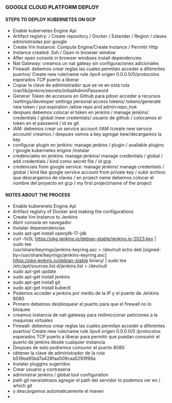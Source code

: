 ### GOOGLE CLOUD PLATFORM DEPLOY 
#### STEPS TO DEPLOY KUBERNETES ON GCP
- Enable kubernetes Engine Api 
- Artifact registry: / Create repository / Docker / Estandar / Region / claves administradas por google
- Create Vm Instance: Compute Engine/Create Instance / Permitir Http
- Instance created: Ssh / Open in browser window
- After open console in browser windows install dependencies 
- Nat Gateway: creamos un nat gateay sin configuraciones adicionales
- Firewall: debemos crear reglas las cuales permitan acceder a diferentes puertos/
 Create new rule/name rule /ipv4 origen 0.0.0.0/0/protocolos esperados TCP puerto a liberar
- Copiar la clave de administrador que se ve en esta ruta /var/lib/jenkins/secrets/initialAdminPassword
- Generar Token de accessos en Github para pdoer acceder a recursos /settings/developer settings
personal access tokens/ tokens/generate new token / put expiration /allow repo and admin:repo_hok
- despues debemos colocar el token en jenkins / manage jenkins/ credentials / global 
/new credentials/ usuario de github / colocamos el token en el password / id es git 
- IAM: debemos crear un service account /IAM /create new service account/ creamos / despues vamos a key
agregar kew/decargamos la key 
- configurar plugin en jenkins: manage jenkins /  plugin / available plugins / google kubernetes engine /instalar
- credenciales en jenkins: manage jenkins/ manage credentials / global / add credentials
/ kind como secret file / id gcp
- credencials from google service: manage jenkins/ manage credentials / global / kind like
google service account from private key / subir archivo que descargamos de claves /  en project name debemos colocar el nombre del proyecto en gcp
/ my first project/name of the project 

#### NOTES ABOUT THE PROCESS
- Enable kuberenets Engine Api
- Artifact registry of Docker and making the configurations
- Create Vm Instance to Jenkins
- Abrir consola en navegador
- Instalar depenendencias
- sudo apt-get install openjdk-17-jdk
- curl -fsSL https://pkg.jenkins.io/debian-stable/jenkins.io-2023.key | sudo tee \
  /usr/share/keyrings/jenkins-keyring.asc > /dev/null
  echo deb [signed-by=/usr/share/keyrings/jenkins-keyring.asc] \
  https://pkg.jenkins.io/debian-stable binary/ | sudo tee \
  /etc/apt/sources.list.d/jenkins.list > /dev/null
- sudo apt-get update
- sudo apt-get install jenkins
- sudo apt-get install git
- sudo apt-get install kubectl
- Podemos acceder a jenkins por medio de la IP y el puerto de Jenkins 8080
- Primero debemos desbloquear el puerto para que el firewall no lo bloquee
- creamos instancia de nat-gateway para redireccionar peticiones a la maquinas virtuales
- Firewall: debemos crear reglas las cuales permitan acceder a diferentes puertos/
  Create new rule/name rule /ipv4 origen 0.0.0.0/0  /protocolos esperados TCP puerto a liberar para permitir que puedan consumir el puerto de jenkins desde cualquier instancia 
- Despues de esto podremos consumir el puerto 8080
- obtener la clave de administrador de la ruta b519ea95bd7a428faa509caa5293f66a
- Instalar pluggins sugeridos
- Crear usuario y contrasena 
- administrar jenkins / global tool configuration
- path git neceistmaos agregar el path del servidor lo podemos ver en / which git
- y descargamos automaticamente el maven
- 